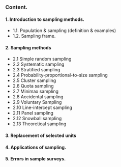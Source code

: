 ### Content.
#### 1. Introduction to sampling methods.
- 1.1. Population & sampling (definition & examples)
- 1.2. Sampling frame.
#### 2. Sampling methods
- 2.1	Simple random sampling
- 2.2	Systematic sampling
- 2.3	Stratified sampling
- 2.4	Probability-proportional-to-size sampling
- 2.5	Cluster sampling
- 2.6	Quota sampling
- 2.7	Minimax sampling
- 2.8	Accidental sampling
- 2.9	Voluntary Sampling
- 2.10	Line-intercept sampling
- 2.11	Panel sampling
- 2.12	Snowball sampling
- 2.13	Theoretical sampling
#### 3. Replacement of selected units
#### 4. Applications of sampling.
#### 5. Errors in sample surveys.
